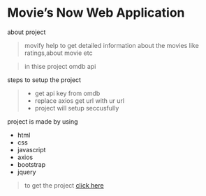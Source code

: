 # Movie’s Now Web Application
about project
> movify help to get detailed information about the movies like ratings,about movie etc



> in thise project omdb api 


steps to setup the project
> * get api key from omdb
>  * replace axios get url with ur url 
>  * project will setup seccusfully 





project is made by using
  
  * html
  * css
  * javascript
  * axios
  * bootstrap
  * jquery


> to get the project [click here](https://github.com/akash-vhotkar/moviefy/tree/master)



